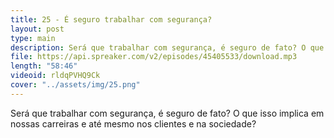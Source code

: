 ```yaml
---
title: 25 - É seguro trabalhar com segurança?
layout: post
type: main
description: Será que trabalhar com segurança, é seguro de fato? O que isso implica em nossas carreiras e até mesmo nos clientes e na sociedade?
file: https://api.spreaker.com/v2/episodes/45405533/download.mp3
length: "58:46"
videoid: rldqPVHQ9Ck
cover: "../assets/img/25.png"
---
```


Será que trabalhar com segurança, é seguro de fato? O que isso implica em nossas carreiras e até mesmo nos clientes e na sociedade?